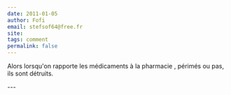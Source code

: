 ```yaml
---
date: 2011-01-05
author: Fofi
email: stefsof64@free.fr
site: 
tags: comment
permalink: false
---
```


<p>Alors lorsqu'on rapporte les médicaments à la pharmacie , périmés ou pas, ils sont détruits. </p>
---
